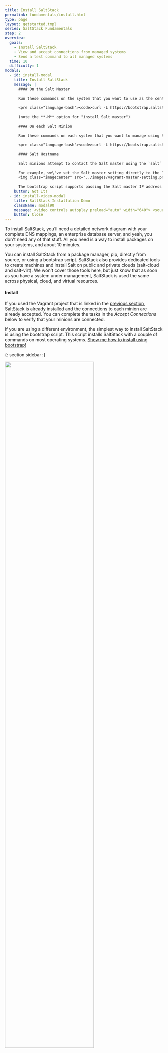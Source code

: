```yaml
---
title: Install SaltStack
permalink: fundamentals/install.html
type: page
layout: getstarted.tmpl
series: SaltStack Fundamentals
step: 2
overview:
  goals:
    - Install SaltStack
    - View and accept connections from managed systems
    - Send a test command to all managed systems
  time: 10
  difficulty: 1
modals:
  - id: install-modal
    title: Install SaltStack
    message: |
      #### On the Salt Master
      
      Run these commands on the system that you want to use as the central management point:
      
      <pre class="language-bash"><code>curl -L https://bootstrap.saltstack.com -o install_salt.sh<br>sudo sh install_salt.sh -M</code></pre>
          
      (note the **-M** option for "install Salt master")
      
      #### On each Salt Minion
      
      Run these commands on each system that you want to manage using Salt.
      
      <pre class="language-bash"><code>curl -L https://bootstrap.saltstack.com -o install_salt.sh<br>sudo sh install_salt.sh</code></pre>
     
      #### Salt Hostname
      
      Salt minions attempt to contact the Salt master using the `salt` hostname. If you don\'t have DNS in your environment, or if the Salt master hostname is something other than `salt`, you can add the IP address of your Salt master server to the `/etc/salt/minion` configuration file by changing the `master` setting.
      
      For example, we\'ve set the Salt master setting directly to the IP address we configured for the demo Vagrant files:
      <img class="imagecenter" src="../images/vagrant-master-setting.png">
      
      The bootstrap script supports passing the Salt master IP address directly using the **-A** option.
    button: Got It!
  - id: install-video-modal
    title: SaltStack Installation Demo
    className: modal90
    message: <video controls autoplay preload="auto" width="640"> <source src="../video/installation.mp4" type="video/mp4" /><source src="../video/installation.webm" type=\'video/webm;codecs="vp8, vorbis"\'/> <p class="vjs-no-js">To view this video please enable JavaScript, and consider upgrading to a web browser that <a href="http://videojs.com/html5-video-support/" target="_blank">supports HTML5 video</a></p> </video>
    button: Close 
---
```


To install SaltStack, you’ll need a detailed network diagram with your complete
DNS mappings, an enterprise database server, and yeah, you don't need any of
that stuff. All you need is a way to install packages on your systems, and
about 10 minutes.

You can install SaltStack from a package manager, pip, directly from source, or
using a bootstrap script. SaltStack also provides dedicated tools to create
machines and install Salt on public and private clouds (salt-cloud and
salt-virt). We won't cover those tools here, but just know that as soon as you
have a system under management, SaltStack is used the same across physical,
cloud, and virtual resources.

#### Install

If you used the Vagrant project that is linked in the [previous
section](index.html), SaltStack is already installed and the connections to
each minion are already accepted. You can complete the tasks in the *Accept
Connections* below to verify that your minions are connected. 

If you are using a different environment, the simplest way to install SaltStack
is using the bootstrap script. This script installs SaltStack with a couple of
commands on most operating systems. <a id="install-modal" href="#">Show me how
to install using bootstrap!</a>

{: section sidebar :}

<span id="install-video-modal"><img class="imgcenter nolightbox" width="75%" src="{{ conf.images }}/install-video.png"></span>

#### Packages

If you cannot use bootstrap, or if you prefer packages, additional installation
methods are documented at <http://repo.saltstack.com>.

#### Terms

**Salt master**: the central management system.

**Salt minion**: a managed system.

#### Architecture 101

![]({{ conf.images }}/arch2.png)

{: end sidebar :}

## Accept Connections

Each connection between the Salt master and Salt minion is managed and secured
using cryptographic keys. After installation, each Salt minion sends its public
key to the Salt master, where it eagerly waits to be accepted. Salt minion keys
must be accepted before systems can receive commands from the Salt master.

At the command prompt, `cd` into the `vagrant-demo-master` directory and run the
following command to log in to your Salt master:

``` bash
vagrant ssh master
```


![]({{ conf.images }}/vagrant-ssh-master.png)

#### View all keys

On the Salt master, you can quickly view all Salt minion connections and view
whether the connection is accepted, rejected, or pending.

``` bash
sudo salt-key --list=all
```

#### Accept a specific key

Before a Salt minion can connect, you must accept its key.

``` bash
sudo salt-key --accept=<key>
```

#### Accept all keys

``` bash
sudo salt-key --accept-all
```

![]({{ conf.images }}/vagrant-keys.png)

## Send a Command

After you have accepted each key, send a command from your Salt master to
verify that your Salt minions are listening:

``` bash
sudo salt '*' test.ping
```

![]({{ conf.images }}/vagrant-test.png)

If you don't see all of your Salt minions respond, well that is what happens
when you set things up manually. You probably typed something wrong, didn't
accept some keys, or forgot to add a space somewhere (\#soml). After your Salt
minions are all responding, continue to the next section to put SaltStack to
work.

